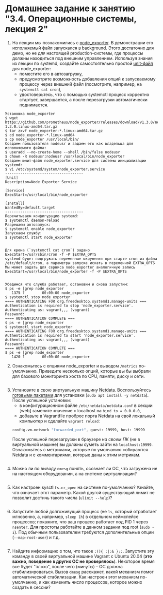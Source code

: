 # Домашнее задание к занятию "3.4. Операционные системы, лекция 2"

1. На лекции мы познакомились с [node_exporter](https://github.com/prometheus/node_exporter/releases). В демонстрации его исполняемый файл запускался в background. Этого достаточно для демо, но не для настоящей production-системы, где процессы должны находиться под внешним управлением. Используя знания из лекции по systemd, создайте самостоятельно простой [unit-файл](https://www.freedesktop.org/software/systemd/man/systemd.service.html) для node_exporter:
    * поместите его в автозагрузку,
    * предусмотрите возможность добавления опций к запускаемому процессу через внешний файл (посмотрите, например, на `systemctl cat cron`),
    * удостоверьтесь, что с помощью systemctl процесс корректно стартует, завершается, а после перезагрузки автоматически поднимается.
```
Установка node_exporter 
$ wget https://github.com/prometheus/node_exporter/releases/download/v1.3.0/node_exporter-1.3.0.linux-amd64.tar.gz
$ tar zxvf node_exporter-*.linux-amd64.tar.gz
$ cd node_exporter-*.linux-amd64
$ cp node_exporter /usr/local/bin/
Создаем пользователя nodeusr и задаем его как владельца для исполняемого файла:
$ useradd --no-create-home --shell /bin/false nodeusr
$ chown -R nodeusr:nodeusr /usr/local/bin/node_exporter
Создаем юнит-файл node_exporter.service для системы инициализации systemd:
$ vi /etc/systemd/system/node_exporter.service
------------------------------------
[Unit]
Description=Node Exporter Service

[Service]
ExecStart=/usr/local/bin/node_exporter

[Install]
WantedBy=default.target
------------------------------------
Перечитываем конфигурацию systemd:
$ systemctl daemon-reload
Разрешаем автозапуск:
$ systemctl enable node_exporter
Запускаем службу:
$ systemctl start node_exporter


Для крона (`systemctl cat cron`) задано
ExecStart=/usr/sbin/cron -f -P $EXTRA_OPTS
systemd будет подгружать переменные окружения при старте cron из файла /etc/default/cron, а параметры запуска искать в переменной EXTRA_OPTS
Мы может задать для сервиса node_exporter аналогичную запись
ExecStart=/usr/local/bin/node_exporter -f -P $EXTRA_OPTS


Убедимся что служба работает, остановим и снова запустим:
$ ps -e |grep node_exporter   
   1375 ?        00:00:00 node_exporter
$ systemctl stop node_exporter
==== AUTHENTICATING FOR org.freedesktop.systemd1.manage-units ===
Authentication is required to stop 'node_exporter.service'.
Authenticating as: vagrant,,, (vagrant)
Password: 
==== AUTHENTICATION COMPLETE ===
$ ps -e |grep node_exporter
$ systemctl start node_exporter
==== AUTHENTICATING FOR org.freedesktop.systemd1.manage-units ===
Authentication is required to start 'node_exporter.service'.
Authenticating as: vagrant,,, (vagrant)
Password: 
==== AUTHENTICATION COMPLETE ===
$ ps -e |grep node_exporter
   1420 ?        00:00:00 node_exporter
```

2. Ознакомьтесь с опциями node_exporter и выводом `/metrics` по-умолчанию. Приведите несколько опций, которые вы бы выбрали для базового мониторинга хоста по CPU, памяти, диску и сети.
```

```

3. Установите в свою виртуальную машину [Netdata](https://github.com/netdata/netdata). Воспользуйтесь [готовыми пакетами](https://packagecloud.io/netdata/netdata/install) для установки (`sudo apt install -y netdata`). После успешной установки:
    * в конфигурационном файле `/etc/netdata/netdata.conf` в секции [web] замените значение с localhost на `bind to = 0.0.0.0`,
    * добавьте в Vagrantfile проброс порта Netdata на свой локальный компьютер и сделайте `vagrant reload`:
    ```bash
    config.vm.network "forwarded_port", guest: 19999, host: 19999
    ```
    После успешной перезагрузки в браузере *на своем ПК* (не в виртуальной машине) вы должны суметь зайти на `localhost:19999`. Ознакомьтесь с метриками, которые по умолчанию собираются Netdata и с комментариями, которые даны к этим метрикам.
```

```

4. Можно ли по выводу `dmesg` понять, осознает ли ОС, что загружена не на настоящем оборудовании, а на системе виртуализации?
```

```

5. Как настроен sysctl `fs.nr_open` на системе по-умолчанию? Узнайте, что означает этот параметр. Какой другой существующий лимит не позволит достичь такого числа (`ulimit --help`)?
```

```

6. Запустите любой долгоживущий процесс (не `ls`, который отработает мгновенно, а, например, `sleep 1h`) в отдельном неймспейсе процессов; покажите, что ваш процесс работает под PID 1 через `nsenter`. Для простоты работайте в данном задании под root (`sudo -i`). Под обычным пользователем требуются дополнительные опции (`--map-root-user`) и т.д.
```

```
 
7. Найдите информацию о том, что такое `:(){ :|:& };:`. Запустите эту команду в своей виртуальной машине Vagrant с Ubuntu 20.04 (**это важно, поведение в других ОС не проверялось**). Некоторое время все будет "плохо", после чего (минуты) – ОС должна стабилизироваться. Вызов `dmesg` расскажет, какой механизм помог автоматической стабилизации. Как настроен этот механизм по-умолчанию, и как изменить число процессов, которое можно создать в сессии?
```

```
